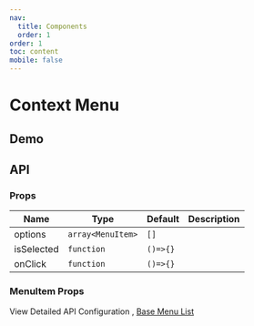 ```yaml
---
nav:
  title: Components
  order: 1
order: 1
toc: content
mobile: false
---
```


# Context Menu

## Demo

<code src="./examples/menu-context" ></code>

## API

### Props

| Name       | Type              | Default  | Description |
| ---------- | ----------------- | -------- | ----------- |
| options    | `array<MenuItem>` | `[]`     |             |
| isSelected | `function`        | `()=>{}` |             |
| onClick    | `function`        | `()=>{}` |             |

### MenuItem Props

View Detailed API Configuration , [Base Menu List](./menu-list)
